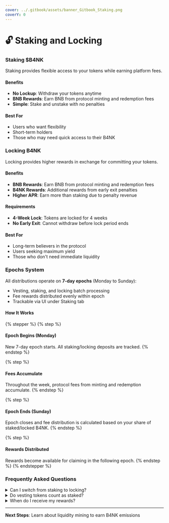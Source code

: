 ```yaml
---
cover: ../.gitbook/assets/banner_Gitbook_Staking.png
coverY: 0
---
```


# 🔓 Staking and Locking

### Staking $B4NK

Staking provides flexible access to your tokens while earning platform fees.

#### Benefits

* **No Lockup**: Withdraw your tokens anytime
* **BNB Rewards**: Earn BNB from protocol minting and redemption fees
* **Simple**: Stake and unstake with no penalties

#### Best For

* Users who want flexibility
* Short-term holders
* Those who may need quick access to their B4NK

### Locking B4NK

Locking provides higher rewards in exchange for committing your tokens.

#### Benefits

* **BNB Rewards**: Earn BNB from protocol minting and redemption fees
* **B4NK Rewards**: Additional rewards from early exit penalties
* **Higher APR**: Earn more than staking due to penalty revenue

#### Requirements

* **4-Week Lock**: Tokens are locked for 4 weeks
* **No Early Exit**: Cannot withdraw before lock period ends

#### Best For

* Long-term believers in the protocol
* Users seeking maximum yield
* Those who don't need immediate liquidity

### Epochs System

All distributions operate on **7-day epochs** (Monday to Sunday):

* Vesting, staking, and locking batch processing
* Fee rewards distributed evenly within epoch
* Trackable via UI under Staking tab

#### How It Works

{% stepper %}
{% step %}
#### Epoch Begins (Monday)

New 7-day epoch starts. All staking/locking deposits are tracked.
{% endstep %}

{% step %}
#### Fees Accumulate

Throughout the week, protocol fees from minting and redemption accumulate.
{% endstep %}

{% step %}
#### Epoch Ends (Sunday)

Epoch closes and fee distribution is calculated based on your share of staked/locked B4NK.
{% endstep %}

{% step %}
#### Rewards Distributed

Rewards become available for claiming in the following epoch.
{% endstep %}
{% endstepper %}

### Frequently Asked Questions

<details>

<summary>Can I switch from staking to locking?</summary>

Yes, you can unstake your B4NK and then lock it. However, once locked, you cannot unlock until the 4-week period completes.

</details>

<details>

<summary>Do vesting tokens count as staked?</summary>

Yes, tokens in vesting automatically count as staked and earn BNB platform fees.

</details>

<details>

<summary>When do I receive my rewards?</summary>

Rewards are distributed after each epoch ends (Sunday) and become claimable in the following epoch.

</details>

***

**Next Steps**: Learn about liquidity mining to earn B4NK emissions

